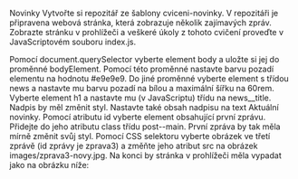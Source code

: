 Novinky
Vytvořte si repozitář ze šablony cviceni-novinky. V repozitáři je připravena webová stránka, která zobrazuje několik zajímavých zpráv. Zobrazte stránku v prohlížeči a veškeré úkoly z tohoto cvičení proveďte v JavaScriptovém souboru index.js.

Pomocí document.querySelector vyberte element body a uložte si jej do proměnné bodyElement. Pomocí této proměnné nastavte barvu pozadí elementu na hodnotu #e9e9e9.
Do jiné proměnné vyberte element s třídou news a nastavte mu barvu pozadí na bílou a maximální šířku na 60rem.
Vyberte element h1 a nastavte mu (v JavaScriptu) třídu na news__title. Nadpis by měl změnit styl. Nastavte také obsah nadpisu na text Aktuální novinky.
Pomocí atributu id vyberte element obsahující první zprávu. Přidejte do jeho atributu class třídu post--main. První zpráva by tak měla mírně změnit svůj styl.
Pomocí CSS selektoru vyberte obrázek ve třetí zprávě (id zprávy je zprava3) a změňte jeho atribut src na obrázek images/zprava3-novy.jpg.
Na konci by stránka v prohlížeči měla vypadat jako na obrázku níže:
